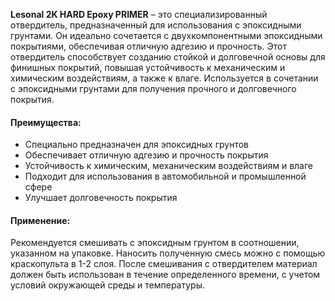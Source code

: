 **Lesonal 2K HARD Epoxy PRIMER** – это специализированный отвердитель, предназначенный для использования с эпоксидными грунтами. Он идеально сочетается с двухкомпонентными эпоксидными покрытиями, обеспечивая отличную адгезию и прочность. Этот отвердитель способствует созданию стойкой и долговечной основы для финишных покрытий, повышая устойчивость к механическим и химическим воздействиям, а также к влаге. Используется в сочетании с эпоксидными грунтами для получения прочного и долговечного покрытия.

#### Преимущества:

- Специально предназначен для эпоксидных грунтов
- Обеспечивает отличную адгезию и прочность покрытия
- Устойчивость к химическим, механическим воздействиям и влаге
- Подходит для использования в автомобильной и промышленной сфере
- Улучшает долговечность покрытия

#### Применение:

Рекомендуется смешивать с эпоксидным грунтом в соотношении, указанном на упаковке. Наносить полученную смесь можно с помощью краскопульта в 1-2 слоя. После смешивания с отвердителем материал должен быть использован в течение определенного времени, с учетом условий окружающей среды и температуры.
